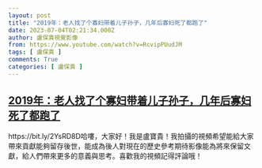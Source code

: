 ```yaml
---
layout: post
title: "2019年：老人找了个寡妇带着儿子孙子，几年后寡妇死了都跑了"
date: 2023-07-04T02:21:34.000Z
author: 盧保貴視覺影像
from: https://www.youtube.com/watch?v=RcvipPUudJM
tags: [ 盧保貴 ]
comments: True
categories: [ 盧保貴 ]
---
```

<!--1688437294000-->
[2019年：老人找了个寡妇带着儿子孙子，几年后寡妇死了都跑了](https://www.youtube.com/watch?v=RcvipPUudJM)
------

<div>
https://bit.ly/2YsRD8D哈嘍，大家好！我是盧寶貴！我拍攝的視頻希望能給大家帶來貢獻能夠留存後世，能成為後人對現在的歷史參考期待影像能為將來保留文獻，給人們帶來更多的意義與思考。喜歡我的視頻記得評論哦！
</div>
